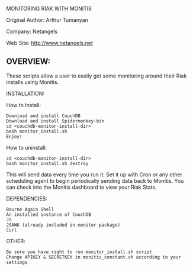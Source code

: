 MONITORING RIAK WITH MONITIS

Original Author: Arthur Tumanyan

Company: Netangels

Web Site: http://www.netangels.net

OVERVIEW:
---------
These scripts allow a user to easily get some monitoring around their Riak installs using Monitis.


INSTALLATION:

How to Install:
	
	Download and install CouchDB
	Download and install Spidermonkey-bin
	cd <couchdb-monitor-install-dir>
	bash monitor_install.sh
	Enjoy!
	
How to uninstall:

	cd <couchdb-monitor-install-dir>
	bash monitor_install.sh destroy   


This will send data every time you run it.  Set it up with Cron or any other
scheduling agent to begin periodically sending data back to Monitis.  You can 
check into the Monitis dashboard to view your Riak Stats.


DEPENDENCIES:

	Bourne Again Shell
	An installed instance of CouchDB
	JS
	JSAWK (already included in monitor package)
	Curl

OTHER:

	Be sure you have right to run monitor_install.sh script
	Change APIKEY & SECRETKEY in monitis_constant.sh according to your settings
